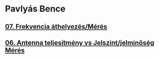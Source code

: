 # Pavlyás Bence


## [07. Frekvencia áthelyezés/Mérés](https://github.com/PavlyasB/Meresijegyzokonyvek/blob/main/7-es%20M%C3%A9r%C3%A9s/Frekiathelyezes.md)
## [06. Antenna teljesítmény vs Jelszint/jelminőség Mérés](https://github.com/PavlyasB/Meresijegyzokonyvek/blob/main/7-es%20m%C3%A9r%C3%A9s/antennavsjel)

